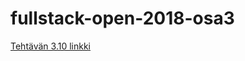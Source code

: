 # fullstack-open-2018-osa3

[Tehtävän 3.10 linkki](https://fullstack-open-2018-osa3-kejkbdbvof.now.sh/) 